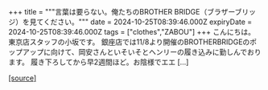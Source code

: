 +++
title = """言葉は要らない。俺たちのBROTHER BRIDGE（ブラザーブリッジ）を見てください。"""
date = 2024-10-25T08:39:46.000Z
expiryDate = 2024-10-25T08:39:46.000Z
tags = ["clothes","ZABOU"]
+++
こんにちは。東京店スタッフの小坂です。 銀座店では11/8より開催のBROTHERBRIDGEのポップアップに向けて、岡安さんといそいそとヘンリーの履き込みに勤しんでおります。 履き下ろしてから早2週間ほど。お陰様でエエ \[…\]

[[source]](https://zabou.org/2024/10/25/310571/)
